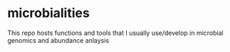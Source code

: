 # microbialities
This repo hosts functions and tools that I usually use/develop in microbial genomics and abundance anlaysis
